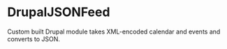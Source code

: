 # DrupalJSONFeed
Custom built Drupal module takes XML-encoded calendar and events and converts to JSON.
